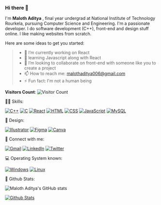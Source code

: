### Hi there 👋

I'm  **Maloth Aditya** , final year undergrad at National Institute of Technology Rourkela, pursuing Computer Science and Engineering.
I'm a passionate developer. I do software development (C++), front-end and design stuff online. I like making websites from scratch.

Here are some ideas to get you started:

> - 🔭 I’m currently working on React
> - 🌱 learning Javascript along with React
> - 👯 I’m looking to collaborate on front-end with someone like you to create a project
> - 📫 How to reach me: malothaditya006@gmail.com
> - ⚡ Fun fact: I'm not a human being

<!-- <div align="center">
   <a href="https://profile-counter.glitch.me/Simply-huMAN/count.svg">![Visitor Count](https://profile-counter.glitch.me/Simply-huMAN/count.svg)</a>
</div> -->
**Visitors Count**: ![Visitor Count](https://profile-counter.glitch.me/Simply-huMAN/count.svg)

🤹‍♀️ Skills:

[![C++](https://img.shields.io/badge/C%2B%2B-00599C?style=for-the-badge&logo=c%2B%2B&logoColor=white)](#)
[![C](https://img.shields.io/badge/C-00599C?style=for-the-badge&logo=c&logoColor=white)](#)
[![React](https://img.shields.io/badge/React-20232A?style=for-the-badge&logo=react&logoColor=61DAFB)](#)
[![HTML](https://img.shields.io/badge/HTML5-E34F26?style=for-the-badge&logo=html5&logoColor=white)](#)
[![CSS](https://img.shields.io/badge/CSS3-1572B6?style=for-the-badge&logo=css3&logoColor=white)](#)
[![JavaScript](https://img.shields.io/badge/JavaScript-F7DF1E?style=for-the-badge&logo=javascript&logoColor=black)](#)
[![MySQL](https://img.shields.io/badge/MySQL-00000F?style=for-the-badge&logo=mysql&logoColor=white)](#)

🎨 Design:

[![Illustrator](https://img.shields.io/badge/Adobe%20Illustrator-FF9A00?style=for-the-badge&logo=adobe%20illustrator&logoColor=white)](#)
[![Figma](https://img.shields.io/badge/Figma-F24E1E?style=for-the-badge&logo=figma&logoColor=white)](#)
[![Canva](	https://img.shields.io/badge/Canva-%2300C4CC.svg?&style=for-the-badge&logo=Canva&logoColor=white)](#)

🤝 Connect with me:

[![Gmail](https://img.shields.io/badge/Gmail-D14836?style=for-the-badge&logo=gmail&logoColor=white)](mailto:malothaditya006@gmail.com)
[![LinkedIn](https://img.shields.io/badge/LinkedIn-0077B5?style=for-the-badge&logo=linkedin&logoColor=white)](https://www.linkedin.com/in/maloth-aditya-006)
[![Twitter](https://img.shields.io/badge/Twitter-1DA1F2?style=for-the-badge&logo=twitter&logoColor=white)](https://twitter.com/MalothAditya?t=KR0EGN196uWxStlrmsCgyQ&s=09)


💻 Operating System known:

[![Windows](https://img.shields.io/badge/Windows-0078D6?style=for-the-badge&logo=windows&logoColor=white)](#)
[![Linux](https://img.shields.io/badge/Linux-FCC624?style=for-the-badge&logo=linux&logoColor=black)](#)


🔢 Github Stats:

![Maloth Aditya's GitHub stats](https://github-readme-stats.vercel.app/api?username=Simply-huMAN&show_icons=true&bg_color=00000000)

[![Github Stats](https://github-readme-stats.vercel.app/api/top-langs/?username=Simply-huMAN&layout=compact&theme=blue-green)](https://github.com/Simply-huMAN)


